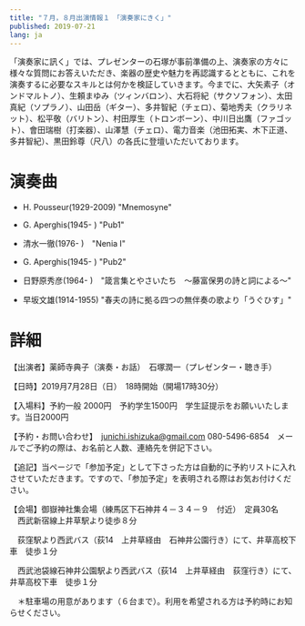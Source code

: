 ```yaml
---
title: "７月，８月出演情報１　「演奏家にきく」"
published: 2019-07-21
lang: ja
---
```


「演奏家に訊く」では、プレゼンターの石塚が事前準備の上、演奏家の方々に様々な質問にお答えいただき、楽器の歴史や魅力を再認識するとともに、これを演奏するに必要なスキルとは何かを検証していきます。今までに、大矢素子（オンドマルトノ）、生頼まゆみ（ツィンバロン）、大石将紀（サクソフォン）、太田真紀（ソプラノ）、山田岳（ギター）、多井智紀（チェロ）、菊地秀夫（クラリネット）、松平敬（バリトン）、村田厚生（トロンボーン）、中川日出鷹（ファゴット）、會田瑞樹（打楽器）、山澤慧（チェロ）、電力音楽（池田拓実、木下正道、多井智紀）、黒田鈴尊（尺八）の各氏に登壇いただいております。


# 演奏曲

- H. Pousseur(1929-2009) "Mnemosyne"

- G. Aperghis(1945- ) "Pub1"

- 清水一徹(1976- )　"Nenia I"

- G. Aperghis(1945- ) "Pub2"

- 日野原秀彦(1964- )　"箴言集とやさいたち　～藤富保男の詩と詞による～"

- 早坂文雄(1914-1955) "春夫の詩に拠る四つの無伴奏の歌より「うぐひす」"


# 詳細

【出演者】薬師寺典子（演奏・お話）　石塚潤一（プレゼンター・聴き手）　

【日時】2019月7月28日（日）　18時開始（開場17時30分）

【入場料】予約一般 2000円　予約学生1500円　学生証提示をお願いいたします。当日2000円

【予約・お問い合わせ】　junichi.ishizuka@gmail.com 080-5496-6854　メールでご予約の際は、お名前と人数、連絡先を併記下さい。

【追記】当ページで「参加予定」として下さった方は自動的に予約リストに入れさせていただきます。ですので、「参加予定」を表明される際はお気お付けください。

【会場】御嶽神社集会場（練馬区下石神井４－３４－９　付近）　定員30名
　西武新宿線上井草駅より徒歩８分

　荻窪駅より西武バス（荻14　上井草経由　石神井公園行き）にて、井草高校下車　徒歩１分

　西武池袋線石神井公園駅より西武バス（荻14　上井草経由　荻窪行き）にて、井草高校下車　徒歩１分

　＊駐車場の用意があります（６台まで）。利用を希望される方は予約時にお知らせください。
